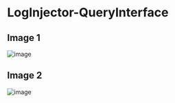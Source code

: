 # LogInjector-QueryInterface
## Image 1
![image](https://github.com/akshata1224/LogInjector-QueryInterface/assets/73269344/29e405a1-6edf-4bea-859c-cbc67be1f902)

## Image 2
![image](https://github.com/akshata1224/LogInjector-QueryInterface/assets/73269344/bd308e3a-16f5-43d9-84c6-db885e375048)
